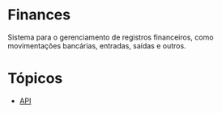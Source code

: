 # Finances
Sistema para o gerenciamento de registros financeiros, como movimentações bancárias, entradas, saídas e outros.

# Tópicos
- [API](/doc/api.md)